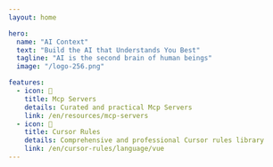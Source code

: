 ```yaml
---
layout: home

hero:
  name: "AI Context"
  text: "Build the AI that Understands You Best"
  tagline: "AI is the second brain of human beings"
  image: "/logo-256.png"

features:
  - icon: 🤖
    title: Mcp Servers
    details: Curated and practical Mcp Servers
    link: /en/resources/mcp-servers
  - icon: 📜
    title: Cursor Rules
    details: Comprehensive and professional Cursor rules library
    link: /en/cursor-rules/language/vue
---
```

